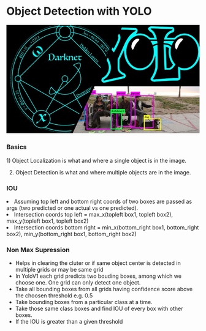 # Object Detection with YOLO
<img src="./images/darknet-yolo.jpg" />
<h3> Basics </h3>
1) Object Localization is what and where a single object is in the image.

2) Object Detection is what and where multiple objects are in the image.

<h3>IOU</h3>
<li>
	Assuming top left and bottom right coords of two boxes are passed as args (two predicted or one actual vs one predicted).
</li>
<li>
	Intersection coords top left = max_x(topleft box1, topleft box2), max_y(topleft box1, topleft box2)	
</li>
<li>Intersection coords bottom right = min_x(bottom_right box1, bottom_right box2), min_y(bottom_right box1, bottom_right box2)</li>

<h3>Non Max Supression</h3>
<ul>
	<li>Helps in clearing the cluter or if same object center is detected in multiple grids or may be same grid</li>
	<li>In YoloV1 each grid predicts two bouding boxes, among which we choose one. One grid can only detect one object. </li>
	<li>Take all bounding boxes from all grids having confidence score above the choosen threshold e.g. 0.5</li>
	<li>Take bounding boxes from a particular class at a time.</li>
	<li>Take those same class boxes and find IOU of every box with other boxes.</li>
	<li>If the IOU is greater than a given threshold</li>
</ul>
